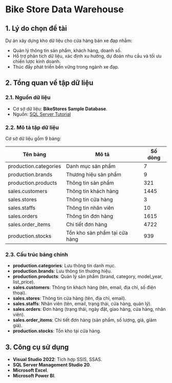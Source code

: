 # Bike Store Data Warehouse

## 1. Lý do chọn đề tài
Dự án xây dựng kho dữ liệu cho cửa hàng bán xe đạp nhằm:
- Quản lý thông tin sản phẩm, khách hàng, doanh số.
- Hỗ trợ phân tích dữ liệu, xác định xu hướng, dự đoán nhu cầu và tối ưu chiến lược kinh doanh.
- Thúc đẩy phát triển bền vững trong ngành xe đạp.

## 2. Tổng quan về tập dữ liệu
### 2.1. Nguồn dữ liệu
- Cơ sở dữ liệu: **BikeStores Sample Database**.
- Nguồn: [SQL Server Tutorial](https://sqlservertutorial.net/)

### 2.2. Mô tả tập dữ liệu
Cơ sở dữ liệu gồm 9 bảng:

| Tên bảng              | Mô tả                                  | Số dòng |
|-----------------------|----------------------------------------|---------|
| production.categories | Danh mục sản phẩm                    | 7       |
| production.brands     | Thương hiệu sản phẩm                 | 9       |
| production.products   | Thông tin sản phẩm                   | 321     |
| sales.customers       | Thông tin khách hàng                 | 1445    |
| sales.stores          | Thông tin cửa hàng                   | 3       |
| sales.staffs          | Thông tin nhân viên                  | 10      |
| sales.orders          | Thông tin đơn hàng                   | 1615    |
| sales.order_items     | Chi tiết đơn hàng                    | 4722    |
| production.stocks     | Tồn kho sản phẩm tại cửa hàng        | 939     |

### 2.3. Cấu trúc bảng chính
- **production.categories**: Lưu thông tin danh mục.
- **production.brands**: Lưu thông tin thương hiệu.
- **production.products**: Quản lý sản phẩm (brand, category, model_year, list_price).
- **sales.customers**: Thông tin khách hàng (tên, email, địa chỉ, số điện thoại).
- **sales.stores**: Thông tin cửa hàng (tên, địa chỉ, email).
- **sales.staffs**: Nhân viên (tên, email, trạng thái, cửa hàng, quản lý).
- **sales.orders**: Đơn hàng (trạng thái, ngày đặt, giao hàng, cửa hàng, nhân viên).
- **sales.order_items**: Chi tiết đơn hàng (sản phẩm, số lượng, giá, giảm giá).
- **production.stocks**: Tồn kho tại cửa hàng.

## 3. Công cụ sử dụng
- **Visual Studio 2022**: Tích hợp SSIS, SSAS.
- **SQL Server Management Studio 20**.
- **Microsoft Excel**.
- **Microsoft Power BI**.
